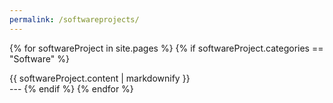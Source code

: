 ```yaml
---
permalink: /softwareprojects/
---
```


{% for softwareProject in site.pages %}
	{% if softwareProject.categories == "Software" %}
<div class = "row">
		{{ softwareProject.content | markdownify }}
</div>
---
	{% endif %}
{% endfor %}